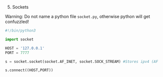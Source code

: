 5. Sockets

Warning: Do not name a python file `socket.py`, otherwise python will get confuzzled!
```python
#!/bin/python3

import socket

HOST = '127.0.0.1'
PORT = 7777

s = socket.socket(socket.AF_INET, socket.SOCK_STREAM) #Stores ipv4 (AF INET) and port connecting (SOCK STREAM)

s.connect((HOST,PORT))
```
